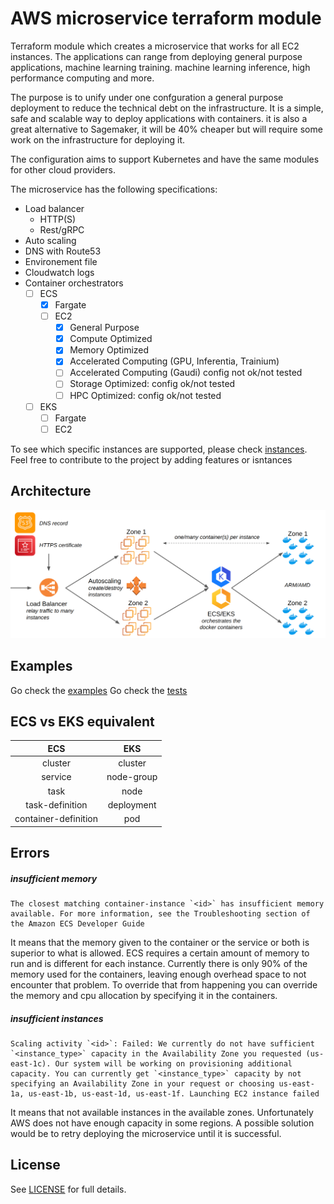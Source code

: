 # AWS microservice terraform module

Terraform module which creates a microservice that works for all EC2 instances. The applications can range from deploying general purpose applications, machine learning training. machine learning inference, high performance computing and more.

The purpose is to unify under one confguration a general purpose deployment to reduce the technical debt on the infrastructure. It is a simple, safe and scalable way to deploy applications with containers.
it is also a great alternative to Sagemaker, it will be 40% cheaper but will require some work on the infrastructure for deploying it.

The configuration aims to support Kubernetes and have the same modules for other cloud providers.

The microservice has the following specifications:

- Load balancer
    - HTTP(S)
    - Rest/gRPC
- Auto scaling
- DNS with Route53
- Environement file
- Cloudwatch logs
- Container orchestrators
    - [ ] ECS
      - [x] Fargate
      - [ ] EC2
          - [x] General Purpose
          - [x] Compute Optimized
          - [x] Memory Optimized
          - [x] Accelerated Computing (GPU, Inferentia, Trainium)
          - [ ] Accelerated Computing (Gaudi) config not ok/not tested
          - [ ] Storage Optimized: config ok/not tested
          - [ ] HPC Optimized: config ok/not tested
    - [ ] EKS
        - [ ] Fargate
        - [ ] EC2

To see which specific instances are supported, please check [instances](). Feel free to contribute to the project by adding features or isntances

## Architecture

![Architecture](https://github.com/vistimi/terraform-aws-microservice/blob/trunk/images/architecture.png?raw=true)

## Examples

Go check the [examples](https://github.com/vistimi/terraform-aws-microservice/tree/trunk/examples)
Go check the [tests](https://github.com/vistimi/terraform-aws-microservice/tree/trunk/test/microservice)

## ECS vs EKS equivalent

|         ECS          |    EKS     |
| :------------------: | :--------: |
|       cluster        |  cluster   |
|       service        | node-group |
|         task         |    node    |
|   task-definition    | deployment |
| container-definition |    pod     |

## Errors

##### insufficient memory
```
The closest matching container-instance `<id>` has insufficient memory available. For more information, see the Troubleshooting section of the Amazon ECS Developer Guide
```

It means that the memory given to the container or the service or both is superior to what is allowed. ECS requires a certain amount of memory to run and is different for each instance. Currently there is only 90% of the memory used for the containers, leaving enough overhead space to not encounter that problem. To override that from happening you can override the memory and cpu allocation by specifying it in the containers.

##### insufficient instances
```
Scaling activity `<id>`: Failed: We currently do not have sufficient `<instance_type>` capacity in the Availability Zone you requested (us-east-1c). Our system will be working on provisioning additional capacity. You can currently get `<instance_type>` capacity by not specifying an Availability Zone in your request or choosing us-east-1a, us-east-1b, us-east-1d, us-east-1f. Launching EC2 instance failed
```

It means that not available instances in the available zones. Unfortunately AWS does not have enough capacity in some regions. A possible solution would be to retry deploying the microservice until it is successful.

## License

See [LICENSE](https://github.com/vistimi/terraform-aws-microservice/tree/trunk/LICENSE) for full details.